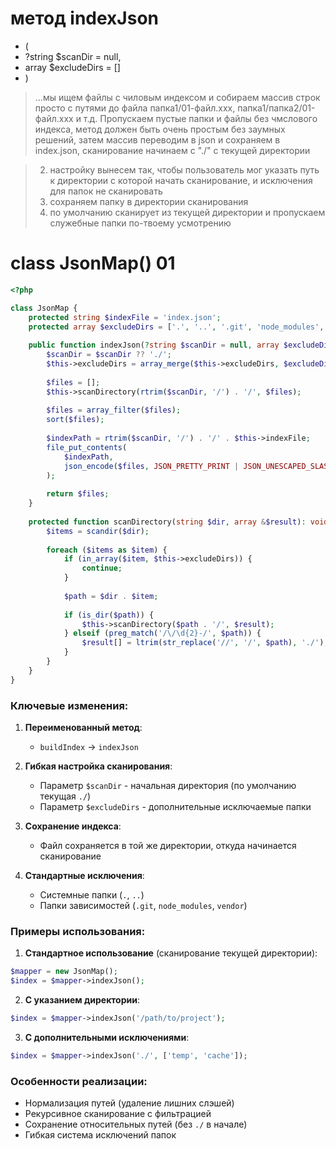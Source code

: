 # метод indexJson
- (
- ?string $scanDir = null, 
- array $excludeDirs = []
- )
> ...мы ищем файлы с чиловым индексом и собираем массив строк просто с путями до файла папка1/01-файл.ххх, папка1/папка2/01-файл.ххх и т.д.
>  Пропускаем пустые папки и файлы без чмслового индекса,
> метод должен быть очень простым без заумных решений,
> затем массив переводим в json и сохраняем в index.json, сканирование начинаем с "./" с текущей директории

> 2. настройку вынесем так, чтобы пользователь мог указать путь к директории с которой начать сканирование, и исключения для папок не сканировать
> 3. сохраняем папку в директории сканирования
> 4. по умолчанию сканирует из текущей директории и пропускаем служебные папки по-твоему усмотрению

# class JsonMap() 01

```php
<?php

class JsonMap {
    protected string $indexFile = 'index.json';
    protected array $excludeDirs = ['.', '..', '.git', 'node_modules', 'vendor'];
    
    public function indexJson(?string $scanDir = null, array $excludeDirs = []): array {
        $scanDir = $scanDir ?? './';
        $this->excludeDirs = array_merge($this->excludeDirs, $excludeDirs);
        
        $files = [];
        $this->scanDirectory(rtrim($scanDir, '/') . '/', $files);
        
        $files = array_filter($files);
        sort($files);
        
        $indexPath = rtrim($scanDir, '/') . '/' . $this->indexFile;
        file_put_contents(
            $indexPath,
            json_encode($files, JSON_PRETTY_PRINT | JSON_UNESCAPED_SLASHES)
        );
        
        return $files;
    }
    
    protected function scanDirectory(string $dir, array &$result): void {
        $items = scandir($dir);
        
        foreach ($items as $item) {
            if (in_array($item, $this->excludeDirs)) {
                continue;
            }
            
            $path = $dir . $item;
            
            if (is_dir($path)) {
                $this->scanDirectory($path . '/', $result);
            } elseif (preg_match('/\/\d{2}-/', $path)) {
                $result[] = ltrim(str_replace('//', '/', $path), './');
            }
        }
    }
}
```

### Ключевые изменения:

1. **Переименованный метод**:
   - `buildIndex` → `indexJson`

2. **Гибкая настройка сканирования**:
   - Параметр `$scanDir` - начальная директория (по умолчанию текущая `./`)
   - Параметр `$excludeDirs` - дополнительные исключаемые папки

3. **Сохранение индекса**:
   - Файл сохраняется в той же директории, откуда начинается сканирование

4. **Стандартные исключения**:
   - Системные папки (`.`, `..`)
   - Папки зависимостей (`.git`, `node_modules`, `vendor`)

### Примеры использования:

1. **Стандартное использование** (сканирование текущей директории):
```php
$mapper = new JsonMap();
$index = $mapper->indexJson();
```

2. **С указанием директории**:
```php
$index = $mapper->indexJson('/path/to/project');
```

3. **С дополнительными исключениями**:
```php
$index = $mapper->indexJson('./', ['temp', 'cache']);
```

### Особенности реализации:
- Нормализация путей (удаление лишних слэшей)
- Рекурсивное сканирование с фильтрацией
- Сохранение относительных путей (без `./` в начале)
- Гибкая система исключений папок
